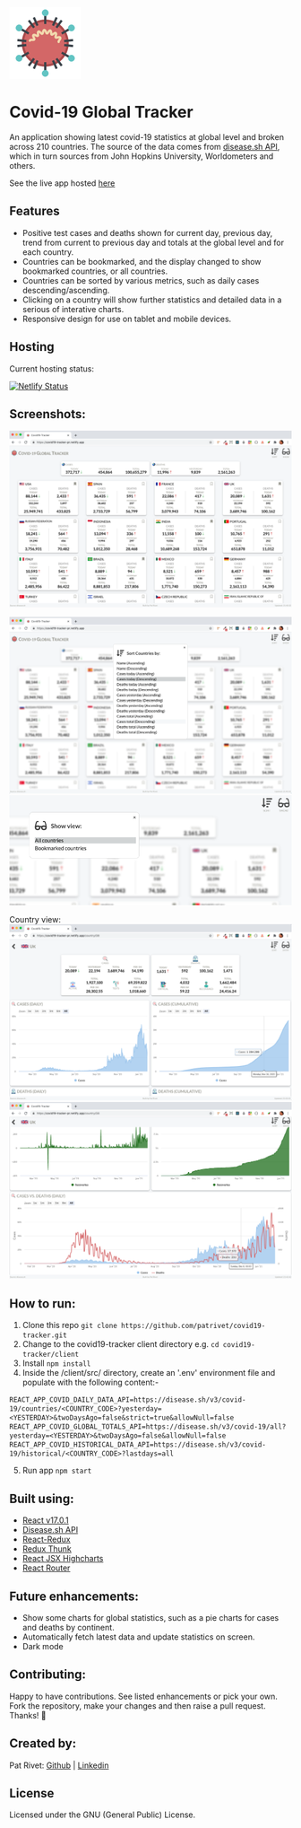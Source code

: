 ![](/assets/imgs/virus_logo.png)
# Covid-19 Global Tracker
An application showing latest covid-19 statistics at global level and broken across 210 countries.
The source of the data comes from [disease.sh API](https://disease.sh/), which in turn sources from John Hopkins University, Worldometers and others.

See the live app hosted [here](https://covid19-tracker-pr.netlify.app/)

## Features
- Positive test cases and deaths shown for current day, previous day, trend from current to previous day and totals at the global level and for each country.
- Countries can be bookmarked, and the display changed to show bookmarked countries, or all countries.
- Countries can be sorted by various metrics, such as daily cases descending/ascending.
- Clicking on a country will show further statistics and detailed data in a serious of interative charts.
- Responsive design for use on tablet and mobile devices.

## Hosting
Current hosting status:

[![Netlify Status](https://api.netlify.com/api/v1/badges/7db5857e-3244-44da-b0f5-478192d1ccd4/deploy-status)](https://app.netlify.com/sites/covid19-tracker-pr/deploys)

## Screenshots:

![Global view:](/assets/screenshots/GlobalView.png)

![Sorting options](/assets/screenshots/Sorting_Options.png)
![display options](/assets/screenshots/Display_Options.png)

Country view:
![Country view:](/assets/screenshots/Country_View1.png)
![Country view 2:](/assets/screenshots/Country_View2.png)

## How to run:

 1. Clone this repo ```git clone https://github.com/patrivet/covid19-tracker.git```
 2. Change to the covid19-tracker client directory e.g. ```cd covid19-tracker/client```
 3. Install ```npm install```
 4. Inside the /client/src/ directory, create an '.env' environment file and populate with the following content:-
```
REACT_APP_COVID_DAILY_DATA_API=https://disease.sh/v3/covid-19/countries/<COUNTRY_CODE>?yesterday=<YESTERDAY>&twoDaysAgo=false&strict=true&allowNull=false
REACT_APP_COVID_GLOBAL_TOTALS_API=https://disease.sh/v3/covid-19/all?yesterday=<YESTERDAY>&twoDaysAgo=false&allowNull=false
REACT_APP_COVID_HISTORICAL_DATA_API=https://disease.sh/v3/covid-19/historical/<COUNTRY_CODE>?lastdays=all
```
 5. Run app ```npm start```
 
## Built using:
- [React v17.0.1](https://reactjs.org/)
- [Disease.sh API](https://disease.sh/docs/)
- [React-Redux](https://react-redux.js.org/)
- [Redux Thunk](https://www.npmjs.com/package/redux-thunk)
- [React JSX Highcharts](https://www.npmjs.com/package/react-jsx-highcharts)
- [React Router](https://reactrouter.com/)


## Future enhancements:
- Show some charts for global statistics, such as a pie charts for cases and deaths by continent.
- Automatically fetch latest data and update statistics on screen.
- Dark mode

## Contributing:
Happy to have contributions. See listed enhancements or pick your own.
Fork the repository, make your changes and then raise a pull request.
Thanks! 💙

## Created by: 
Pat Rivet: [Github](https://github.com/patrivet/) | [Linkedin](https://www.linkedin.com/in/pat-rivet/)

## License
Licensed under the GNU (General Public) License.
